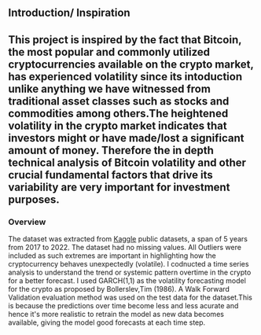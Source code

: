 ## Introduction/ Inspiration
This project is inspired by the fact that Bitcoin, the most popular and commonly utilized cryptocurrencies available on the crypto market, has experienced volatility since its
intoduction unlike anything we have witnessed from traditional asset classes such as stocks and commodities among others.The heightened volatility in the crypto market indicates that
investors might or have made/lost a significant amount of money. Therefore the in depth technical analysis of Bitcoin volatility and other crucial fundamental factors
that drive its variability are very important for investment purposes.
---
### Overview
The dataset was extracted from [Kaggle](http://www.kaggle.com/) public datasets, a span of 5 years from 2017 to 2022. The dataset had no missing values. All Outliers
were included as such extremes are important in highlighting how the cryptocurrency behaves unexpectedly (volatile). I codnucted a time series analysis to understand the trend or systemic pattern overtime in the crypto for a better forecast.
I used GARCH(1,1) as the volatility forecasting model for the crypto as proposed by Bollerslev,Tim (1986). A Walk Forward Validation evaluation method was used on the test data for the dataset.This is because the predictions over time become less and less acurate and hence it's more realistic to retrain the model as new data becomes available, giving the model good forecasts at each time step.
